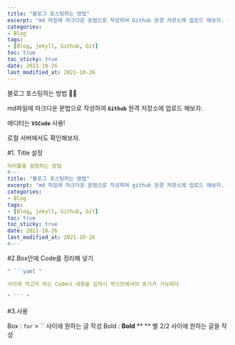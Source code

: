 ```yaml
---
title: "블로그 포스팅하는 방법"
excerpt: "md 파일에 마크다운 문법으로 작성하여 Github 원경 저장소에 업로드 해보자. 에디터는 VS Code 사용! 로컬 서버에서도 확인해보자."
categories:
- Blog
tags:
- [Blog, jekyll, Github, Git]
toc: true
toc_sticky: true
date: 2021-10-26
last_modified_at: 2021-10-26
---
```

블로그 포스팅하는 방법 👨‍🦱

md파일에 마크다운 문법으로 작성하여 **`Github`** 원격 저장소에 업로드 해보자.

에디터는 **`VSCode`** 사용!

로컬 서버에서도 확인해보자.

#1. Title 설정

```yaml
타이틀을 설정하는 방법
#---
title: "블로그 포스팅하는 방법"
excerpt: "md 파일에 마크다운 문법으로 작성하여 github 원경 저장소에 업로드 해보자. 에디터는 VS Code 사용! 로컬 서버에서도 확인해보자."
categories:
- Blog
tags:
- [Blog, jekyll, Github, Git]
toc: true
toc_sticky: true
date: 2021-10-26
last_modified_at: 2021-10-26
#---
```

#2.Box안에 Code를 정리해 넣기

```yaml
" ```yaml "

사이에 적고자 하는 Code나 내용을 입력시 박스안에서의 표기가 가능하다

" ``` "
```

#3.사용

Box : `for` > `` 사이에 원하는 글 작성
Bold : **Bold** ** ** 별 2/2 사이에 원하는 글을 작성
